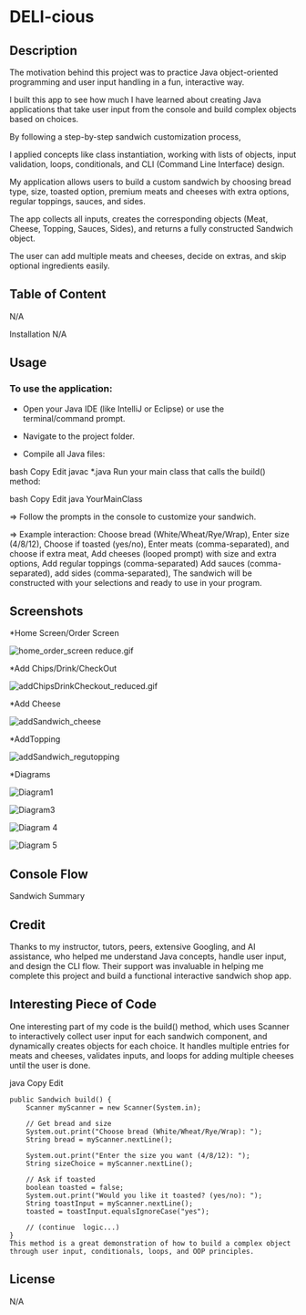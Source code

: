 # DELI-cious

## Description
The motivation behind this project was to practice Java object-oriented programming and user input handling in a fun, interactive way.

I built this app to see how much I have learned about creating Java applications that take user input from the console and build complex objects based on choices.

By following a step-by-step sandwich customization process,

I applied concepts like class instantiation, working with lists of objects, input validation, loops, conditionals, and CLI (Command Line Interface) design.

My application allows users to build a custom sandwich by choosing bread type, size, toasted option, premium meats and cheeses with extra options, regular toppings, sauces, and sides.

The app collects all inputs, creates the corresponding objects (Meat, Cheese, Topping, Sauces, Sides), and returns a fully constructed Sandwich object.

The user can add multiple meats and cheeses, decide on extras, and skip optional ingredients easily.

## Table of Content
N/A

Installation
N/A

## Usage
### To use the application:

- Open your Java IDE (like IntelliJ or Eclipse) or use the terminal/command prompt.

- Navigate to the project folder.

- Compile all Java files:

bash
Copy
Edit
javac *.java
Run your main class that calls the build() method:

bash
Copy
Edit
java YourMainClass

=> Follow the prompts in the console to customize your sandwich.

=> Example interaction: Choose bread (White/Wheat/Rye/Wrap), Enter size (4/8/12), Choose if toasted (yes/no), Enter meats (comma-separated), and choose if extra meat, Add cheeses (looped prompt) with size and extra options, Add regular toppings (comma-separated)
Add sauces (comma-separated), add sides (comma-separated), The sandwich will be constructed with your selections and ready to use in your program.

## Screenshots

  *Home Screen/Order Screen

![home_order_screen reduce.gif](Resources/videos_gif/home_order_screen%20reduce.gif)

  *Add Chips/Drink/CheckOut

![addChipsDrinkCheckout_reduced.gif](Resources/videos_gif/addChipsDrinkCheckout_reduced.gif)

  *Add Cheese 

![addSandwich_cheese](Resources/videos_gif/addSandwich_cheese_reduced.gif)

  *AddTopping

![addSandwich_regutopping](Resources/videos_gif/addSandwich_regutopping-reduce.gif)


  *Diagrams

![Diagram1](Resources/images/reduce%20diag1.png)

![Diagram3](Resources/images/tree.png)

![Diagram 4](Resources/images/tree1.png)

![Diagram 5](Resources/images/tree2.png)


## Console Flow

Sandwich Summary

## Credit
Thanks to my instructor, tutors, peers, extensive Googling, and AI assistance, who helped me understand Java concepts, handle user input, and design the CLI flow. Their support was invaluable in helping me complete this project and build a functional interactive sandwich shop app.

## Interesting Piece of Code
One interesting part of my code is the build() method, which uses Scanner to interactively collect user input for each sandwich component, and dynamically creates objects for each choice. It handles multiple entries for meats and cheeses, validates inputs, and loops for adding multiple cheeses until the user is done.

java
Copy
Edit
```
public Sandwich build() {
    Scanner myScanner = new Scanner(System.in);

    // Get bread and size
    System.out.print("Choose bread (White/Wheat/Rye/Wrap): ");
    String bread = myScanner.nextLine();

    System.out.print("Enter the size you want (4/8/12): ");
    String sizeChoice = myScanner.nextLine();

    // Ask if toasted
    boolean toasted = false;
    System.out.print("Would you like it toasted? (yes/no): ");
    String toastInput = myScanner.nextLine();
    toasted = toastInput.equalsIgnoreCase("yes");

    // (continue  logic...)
}
This method is a great demonstration of how to build a complex object through user input, conditionals, loops, and OOP principles.
```

## License
N/A

